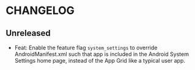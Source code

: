 # CHANGELOG

## Unreleased

- Feat: Enable the feature flag `system_settings` to override AndroidManifest.xml such that app is included in the Android System Settings home page, instead of the App Grid like a typical user app.